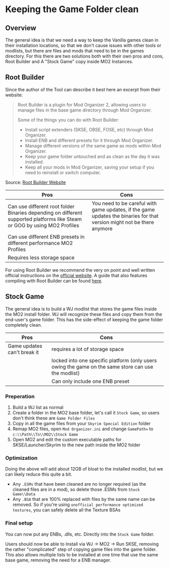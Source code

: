 # Keeping the Game Folder clean

## Overview

The general idea is that we need a way to keep the Vanilla games clean in their installation locations, so that we don't cause issues with other tools or modlists, but there are files and mods that need to be in the games directory. For this there are two solutions both with their own pros and cons, Root Builder and A "Stock Game" copy inside MO2 Instances.

## Root Builder

Since the author of the Tool can describe it best here an excerpt from their website:

> Root Builder is a plugin for Mod Organizer 2, allowing users to manage files in the base game directory through Mod Organizer.
>
>Some of the things you can do with Root Builder:
>
>- Install script extenders (SKSE, OBSE, FOSE, etc) through Mod Organizer.
>- Install ENB and different presets for it through Mod Organizer.
>- Manage different versions of the same game as mods within Mod Organizer.
>- Keep your game folder untouched and as clean as the day it was installed.
>- Keep all your mods in Mod Organizer, saving your setup if you need to reinstall or switch computer.

Source: [Root Builder Website](https://kezyma.github.io/?p=rootbuilder)

| Pros                                                                                                                      | Cons                                                                                                                   |
| ------------------------------------------------------------------------------------------------------------------------- | ---------------------------------------------------------------------------------------------------------------------- |
| Can use different root folder Binaries depending on different supported platforms like Steam or GOG by using MO2 Profiles | You need to be careful with game updates, if the game updates the binaries for that version might not be there anymore |
| Can use different ENB presets in different performance MO2 Profiles                                                                                                                          |                                                                                                                        |
| Requires less storage space                                                                                               |                                                                                                                        |

For using Root Builder we recommend the very on point and well written official instructions on the [official website](https://kezyma.github.io/?p=rootbuilder#intall-col).
A guide that also features compiling with Root Builder can be found [here](https://github.com/The-Animonculory/Modding-Resources/blob/main/Root%20Builder%20for%20Skyrim%20AE.md).

## Stock Game

The general idea is to build a WJ modlist that stores the game files inside the MO2 install folder.
WJ will recognize these files and copy them from the end-user's game folder. This has the side-effect of keeping the game folder completely clean.

| Pros                        | Cons                                                                                                |
| --------------------------- | --------------------------------------------------------------------------------------------------- |
| Game updates can't break it | requires a lot of storage space                                                                     |
|                             | locked into one specific platform (only users owing the game on the same store can use the modlist) |
|                             | Can only include one ENB preset                                                                                                    |

### Preperation

1) Build a WJ list as normal
2) Create a folder in the MO2 base folder, let's call it `Stock Game`, so users don't think these are `Game Folder Files`
3) Copy in all the game files from your `Skyrim Special Edition` folder
4) Remap MO2 files, open `Mod Organizer.ini` and change `GamePath=` to `c:\\Path\\To\\MO2\\Stock Game`
5) Open MO2 and edit the custom executable paths for SKSE/Launcher/Skyrim to the new path inside the MO2 folder

### Optimization

Doing the above will add about 12GB of bloat to the installed modlist, but we can likely reduce this quite a bit.

- Any `.ESMs` that have been cleaned are no longer required (as the cleaned files are in a mod), so delete those .ESMs from `Stock Game\\Data`
- Any `.BSA` that are 100% replaced with files by the same name can be removed. So if you're using `unofficial performance optimized textures`, you can safely delete all the Texture BSAs

### Final setup

You can now put any ENBs, .dlls, etc. Directly into the `Stock Game` folder.

Users should now be able to Install via WJ -> MO2 -> Run SKSE, removing the rather "complicated" step of copying game files into the game folder. This also allows multiple lists to be installed at one time that use the same base game, removing the need for a ENB manager.
